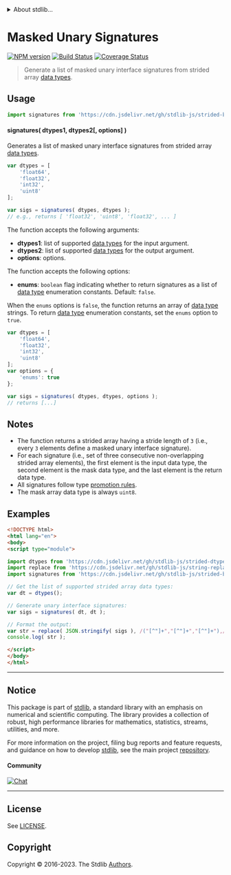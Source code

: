 <!--

@license Apache-2.0

Copyright (c) 2022 The Stdlib Authors.

Licensed under the Apache License, Version 2.0 (the "License");
you may not use this file except in compliance with the License.
You may obtain a copy of the License at

   http://www.apache.org/licenses/LICENSE-2.0

Unless required by applicable law or agreed to in writing, software
distributed under the License is distributed on an "AS IS" BASIS,
WITHOUT WARRANTIES OR CONDITIONS OF ANY KIND, either express or implied.
See the License for the specific language governing permissions and
limitations under the License.

-->


<details>
  <summary>
    About stdlib...
  </summary>
  <p>We believe in a future in which the web is a preferred environment for numerical computation. To help realize this future, we've built stdlib. stdlib is a standard library, with an emphasis on numerical and scientific computation, written in JavaScript (and C) for execution in browsers and in Node.js.</p>
  <p>The library is fully decomposable, being architected in such a way that you can swap out and mix and match APIs and functionality to cater to your exact preferences and use cases.</p>
  <p>When you use stdlib, you can be absolutely certain that you are using the most thorough, rigorous, well-written, studied, documented, tested, measured, and high-quality code out there.</p>
  <p>To join us in bringing numerical computing to the web, get started by checking us out on <a href="https://github.com/stdlib-js/stdlib">GitHub</a>, and please consider <a href="https://opencollective.com/stdlib">financially supporting stdlib</a>. We greatly appreciate your continued support!</p>
</details>

# Masked Unary Signatures

[![NPM version][npm-image]][npm-url] [![Build Status][test-image]][test-url] [![Coverage Status][coverage-image]][coverage-url] <!-- [![dependencies][dependencies-image]][dependencies-url] -->

> Generate a list of masked unary interface signatures from strided array [data types][@stdlib/strided/dtypes].

<!-- Section to include introductory text. Make sure to keep an empty line after the intro `section` element and another before the `/section` close. -->

<section class="intro">

</section>

<!-- /.intro -->

<!-- Package usage documentation. -->



<section class="usage">

## Usage

```javascript
import signatures from 'https://cdn.jsdelivr.net/gh/stdlib-js/strided-base-mskunary-dtype-signatures@esm/index.mjs';
```

#### signatures( dtypes1, dtypes2\[, options] )

Generates a list of masked unary interface signatures from strided array [data types][@stdlib/strided/dtypes].

```javascript
var dtypes = [
    'float64',
    'float32',
    'int32',
    'uint8'
];

var sigs = signatures( dtypes, dtypes );
// e.g., returns [ 'float32', 'uint8', 'float32', ... ]
```

The function accepts the following arguments:

-   **dtypes1**: list of supported [data types][@stdlib/strided/dtypes] for the input argument.
-   **dtypes2**: list of supported [data types][@stdlib/strided/dtypes] for the output argument.
-   **options**: options.

The function accepts the following options:

-   **enums**: `boolean` flag indicating whether to return signatures as a list of [data type][@stdlib/strided/dtypes] enumeration constants. Default: `false`.

When the `enums` options is `false`, the function returns an array of [data type][@stdlib/strided/dtypes] strings. To return [data type][@stdlib/strided/dtypes] enumeration constants, set the `enums` option to `true`.

```javascript
var dtypes = [
    'float64',
    'float32',
    'int32',
    'uint8'
];
var options = {
    'enums': true
};

var sigs = signatures( dtypes, dtypes, options );
// returns [...]
```

</section>

<!-- /.usage -->

<!-- Package usage notes. Make sure to keep an empty line after the `section` element and another before the `/section` close. -->

<section class="notes">

## Notes

-   The function returns a strided array having a stride length of `3` (i.e., every `3` elements define a masked unary interface signature).
-   For each signature (i.e., set of three consecutive non-overlapping strided array elements), the first element is the input data type, the second element is the mask data type, and the last element is the return data type.
-   All signatures follow type [promotion rules][@stdlib/ndarray/promotion-rules].
-   The mask array data type is always `uint8`.

</section>

<!-- /.notes -->

<!-- Package usage examples. -->

<section class="examples">

## Examples

<!-- eslint no-undef: "error" -->

```html
<!DOCTYPE html>
<html lang="en">
<body>
<script type="module">

import dtypes from 'https://cdn.jsdelivr.net/gh/stdlib-js/strided-dtypes@esm/index.mjs';
import replace from 'https://cdn.jsdelivr.net/gh/stdlib-js/string-replace@esm/index.mjs';
import signatures from 'https://cdn.jsdelivr.net/gh/stdlib-js/strided-base-mskunary-dtype-signatures@esm/index.mjs';

// Get the list of supported strided array data types:
var dt = dtypes();

// Generate unary interface signatures:
var sigs = signatures( dt, dt );

// Format the output:
var str = replace( JSON.stringify( sigs ), /("[^"]+","[^"]+","[^"]+"),/g, '$1,\n' );
console.log( str );

</script>
</body>
</html>
```

</section>

<!-- /.examples -->

<!-- Section to include cited references. If references are included, add a horizontal rule *before* the section. Make sure to keep an empty line after the `section` element and another before the `/section` close. -->

<section class="references">

</section>

<!-- /.references -->

<!-- Section for related `stdlib` packages. Do not manually edit this section, as it is automatically populated. -->

<section class="related">

</section>

<!-- /.related -->

<!-- Section for all links. Make sure to keep an empty line after the `section` element and another before the `/section` close. -->


<section class="main-repo" >

* * *

## Notice

This package is part of [stdlib][stdlib], a standard library with an emphasis on numerical and scientific computing. The library provides a collection of robust, high performance libraries for mathematics, statistics, streams, utilities, and more.

For more information on the project, filing bug reports and feature requests, and guidance on how to develop [stdlib][stdlib], see the main project [repository][stdlib].

#### Community

[![Chat][chat-image]][chat-url]

---

## License

See [LICENSE][stdlib-license].


## Copyright

Copyright &copy; 2016-2023. The Stdlib [Authors][stdlib-authors].

</section>

<!-- /.stdlib -->

<!-- Section for all links. Make sure to keep an empty line after the `section` element and another before the `/section` close. -->

<section class="links">

[npm-image]: http://img.shields.io/npm/v/@stdlib/strided-base-mskunary-dtype-signatures.svg
[npm-url]: https://npmjs.org/package/@stdlib/strided-base-mskunary-dtype-signatures

[test-image]: https://github.com/stdlib-js/strided-base-mskunary-dtype-signatures/actions/workflows/test.yml/badge.svg?branch=v0.1.0
[test-url]: https://github.com/stdlib-js/strided-base-mskunary-dtype-signatures/actions/workflows/test.yml?query=branch:v0.1.0

[coverage-image]: https://img.shields.io/codecov/c/github/stdlib-js/strided-base-mskunary-dtype-signatures/main.svg
[coverage-url]: https://codecov.io/github/stdlib-js/strided-base-mskunary-dtype-signatures?branch=main

<!--

[dependencies-image]: https://img.shields.io/david/stdlib-js/strided-base-mskunary-dtype-signatures.svg
[dependencies-url]: https://david-dm.org/stdlib-js/strided-base-mskunary-dtype-signatures/main

-->

[chat-image]: https://img.shields.io/gitter/room/stdlib-js/stdlib.svg
[chat-url]: https://app.gitter.im/#/room/#stdlib-js_stdlib:gitter.im

[stdlib]: https://github.com/stdlib-js/stdlib

[stdlib-authors]: https://github.com/stdlib-js/stdlib/graphs/contributors

[umd]: https://github.com/umdjs/umd
[es-module]: https://developer.mozilla.org/en-US/docs/Web/JavaScript/Guide/Modules

[deno-url]: https://github.com/stdlib-js/strided-base-mskunary-dtype-signatures/tree/deno
[umd-url]: https://github.com/stdlib-js/strided-base-mskunary-dtype-signatures/tree/umd
[esm-url]: https://github.com/stdlib-js/strided-base-mskunary-dtype-signatures/tree/esm
[branches-url]: https://github.com/stdlib-js/strided-base-mskunary-dtype-signatures/blob/main/branches.md

[stdlib-license]: https://raw.githubusercontent.com/stdlib-js/strided-base-mskunary-dtype-signatures/main/LICENSE

[@stdlib/strided/dtypes]: https://github.com/stdlib-js/stdlib/tree/esm

[@stdlib/ndarray/promotion-rules]: https://github.com/stdlib-js/stdlib/tree/esm

</section>

<!-- /.links -->
